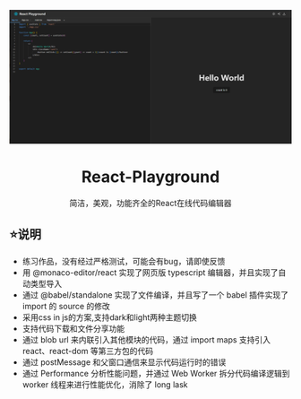 ![](./ReactPlayground.png)

<h1 align="center">React-Playground</h1>

<p align="center">简洁，美观，功能齐全的React在线代码编辑器</p>

## ⭐说明

- 练习作品，没有经过严格测试，可能会有bug，请即使反馈
- 用 @monaco-editor/react 实现了网页版 typescript 编辑器，并且实现了自动类型导入
- 通过 @babel/standalone 实现了文件编译，并且写了一个 babel 插件实现了 import 的 source 的修改
- 采用css in js的方案,支持dark和light两种主题切换
- 支持代码下载和文件分享功能
- 通过 blob url 来内联引入其他模块的代码，通过 import maps 支持引入react、react-dom 等第三方包的代码
- 通过 postMessage 和父窗口通信来显示代码运行时的错误
- 通过 Performance 分析性能问题，并通过 Web Worker 拆分代码编译逻辑到 worker 线程来进行性能优化，消除了 long lask
